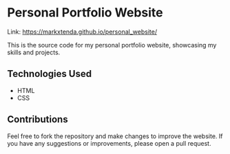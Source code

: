 # Personal Portfolio Website

Link: https://markxtenda.github.io/personal_website/

This is the source code for my personal portfolio website, showcasing my skills and projects.

## Technologies Used 

* HTML
* CSS

## Contributions

Feel free to fork the repository and make changes to improve the website. If you have any suggestions or improvements, please open a pull request.


